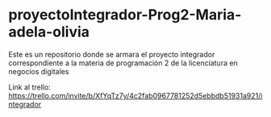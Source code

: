 # proyectoIntegrador-Prog2-Maria-adela-olivia
Este es un repositorio donde se armara el proyecto integrador correspondiente a la materia de programación 2 de la licenciatura en negocios digitales 

Link al trello: https://trello.com/invite/b/XfYqTz7y/4c2fab0967781252d5ebbdb51931a921/integrador
